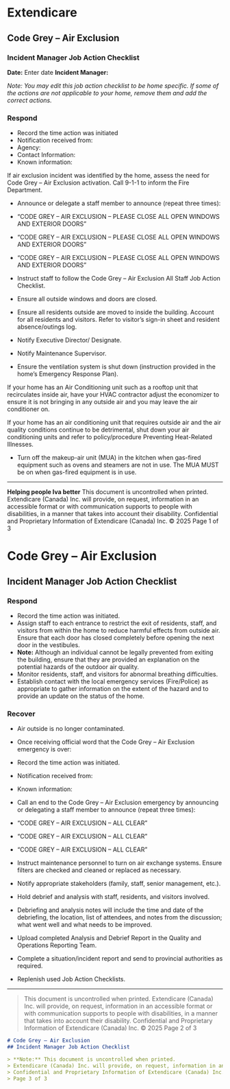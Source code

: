 # Extendicare
## Code Grey – Air Exclusion
### Incident Manager Job Action Checklist

**Date:** Enter date
**Incident Manager:**

*Note: You may edit this job action checklist to be home specific. If some of the actions are not applicable to your home, remove them and add the correct actions.*

### Respond
- Record the time action was initiated
- Notification received from:
- Agency:
- Contact Information:
- Known information:

If air exclusion incident was identified by the home, assess the need for Code Grey – Air Exclusion activation. Call 9-1-1 to inform the Fire Department.

- Announce or delegate a staff member to announce (repeat three times):
- “CODE GREY – AIR EXCLUSION – PLEASE CLOSE ALL OPEN WINDOWS AND EXTERIOR DOORS”
- “CODE GREY – AIR EXCLUSION – PLEASE CLOSE ALL OPEN WINDOWS AND EXTERIOR DOORS”
- “CODE GREY – AIR EXCLUSION – PLEASE CLOSE ALL OPEN WINDOWS AND EXTERIOR DOORS”

- Instruct staff to follow the Code Grey – Air Exclusion All Staff Job Action Checklist.
- Ensure all outside windows and doors are closed.
- Ensure all residents outside are moved to inside the building. Account for all residents and visitors. Refer to visitor’s sign-in sheet and resident absence/outings log.
- Notify Executive Director/ Designate.
- Notify Maintenance Supervisor.
- Ensure the ventilation system is shut down (instruction provided in the home’s Emergency Response Plan).

If your home has an Air Conditioning unit such as a rooftop unit that recirculates inside air, have your HVAC contractor adjust the economizer to ensure it is not bringing in any outside air and you may leave the air conditioner on.

If your home has an air conditioning unit that requires outside air and the air quality conditions continue to be detrimental, shut down your air conditioning units and refer to policy/procedure Preventing Heat-Related Illnesses.

- Turn off the makeup-air unit (MUA) in the kitchen when gas-fired equipment such as ovens and steamers are not in use. The MUA MUST be on when gas-fired equipment is in use.

----

**Helping people Iva better**
This document is uncontrolled when printed.
Extendicare (Canada) Inc. will provide, on request, information in an accessible format or with communication supports to people with disabilities, in a manner that takes into account their disability.
Confidential and Proprietary Information of Extendicare (Canada) Inc. © 2025
Page 1 of 3

# Code Grey – Air Exclusion
## Incident Manager Job Action Checklist

### Respond
- Record the time action was initiated.
- Assign staff to each entrance to restrict the exit of residents, staff, and visitors from within the home to reduce harmful effects from outside air. Ensure that each door has closed completely before opening the next door in the vestibules.
- **Note:** Although an individual cannot be legally prevented from exiting the building, ensure that they are provided an explanation on the potential hazards of the outdoor air quality.
- Monitor residents, staff, and visitors for abnormal breathing difficulties.
- Establish contact with the local emergency services (Fire/Police) as appropriate to gather information on the extent of the hazard and to provide an update on the status of the home.

### Recover
- Air outside is no longer contaminated.
- Once receiving official word that the Code Grey – Air Exclusion emergency is over:
- Record the time action was initiated.
- Notification received from:
- Known information:
- Call an end to the Code Grey – Air Exclusion emergency by announcing or delegating a staff member to announce (repeat three times):
- “CODE GREY – AIR EXCLUSION – ALL CLEAR”
- “CODE GREY – AIR EXCLUSION – ALL CLEAR”
- “CODE GREY – AIR EXCLUSION – ALL CLEAR”
- Instruct maintenance personnel to turn on air exchange systems. Ensure filters are checked and cleaned or replaced as necessary.
- Notify appropriate stakeholders (family, staff, senior management, etc.).

- Hold debrief and analysis with staff, residents, and visitors involved.
- Debriefing and analysis notes will include the time and date of the debriefing, the location, list of attendees, and notes from the discussion; what went well and what needs to be improved.
- Upload completed Analysis and Debrief Report in the Quality and Operations Reporting Team.
- Complete a situation/incident report and send to provincial authorities as required.
- Replenish used Job Action Checklists.

----

> This document is uncontrolled when printed.
> Extendicare (Canada) Inc. will provide, on request, information in an accessible format or with communication supports to people with disabilities, in a manner that takes into account their disability.
> Confidential and Proprietary Information of Extendicare (Canada) Inc. © 2025
> Page 2 of 3

```markdown
# Code Grey – Air Exclusion
## Incident Manager Job Action Checklist

> **Note:** This document is uncontrolled when printed.
> Extendicare (Canada) Inc. will provide, on request, information in an accessible format or with communication supports to people with disabilities, in a manner that takes into account their disability.
> Confidential and Proprietary Information of Extendicare (Canada) Inc. © 2025
> Page 3 of 3
```